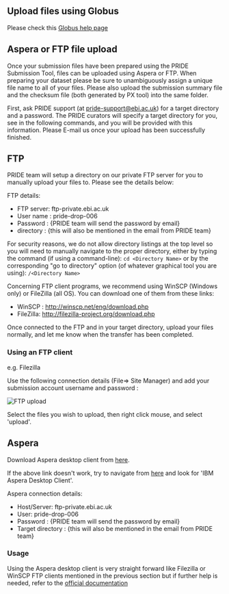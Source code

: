 ## Upload files using Globus
Please check this [Globus help page](../markdownpage/globus)

## Aspera or FTP file upload

Once your submission files have been prepared using the PRIDE Submission Tool, files can be uploaded using Aspera or FTP. When preparing your dataset please be sure to unambiguously assign a unique file name to all of your files. Please also upload the submission summary file and the checksum file (both generated by PX tool) into the same folder.

First, ask PRIDE support (at pride-support@ebi.ac.uk) for a target directory and a password. The PRIDE curators will specify a target directory for you, see <name-oftarget-dir-specified-by-PRIDE> in the following commands, and you will be provided with this information. Please E-mail us once your upload has been successfully finished.

## FTP 

PRIDE team will setup a directory on our private FTP server for you to manually upload your files to. Please see the details below:

FTP details:

- FTP server: ftp-private.ebi.ac.uk
- User name : pride-drop-006
- Password : {PRIDE team will send the password by email}
- directory : {this will also be mentioned in the email from PRIDE team}

For security reasons, we do not allow directory listings at the top level so you will need to manually navigate to the proper directory, either by typing the command (if using a command-line): `cd <Directory Name>`
or by the corresponding "go to directory" option (of whatever graphical tool you are using): `/<Directory Name>`

Concerning FTP client programs, we recommend using WinSCP (Windows only) or FileZilla (all OS). You can download one of them from these links:
- WinSCP : http://winscp.net/eng/download.php
- FileZilla: http://filezilla-project.org/download.php

Once connected to the FTP and in your target directory, upload your files normally, and let me know when the transfer has been completed.
    
### Using an FTP client

e.g. Filezilla

Use the following connection details (File=> Site Manager) and add your submission account username and password :

![FTP upload](../markdown/submissionupload/files/filezilla.png)

Select the files you wish to upload, then right click mouse, and select 'upload'.


## Aspera

Download Aspera desktop client from [here](https://www.ibm.com/support/fixcentral/swg/selectFixes?parent=ibm~Other%20software&product=ibm/Other%20software/IBM%20Aspera%20Desktop%20Client&release=All&platform=All&function=all).

If the above link doesn't work, try to navigate from [here](https://www.ibm.com/products/aspera/downloads) and look for 'IBM Aspera Desktop Client'.

Aspera connection details:
- Host/Server: ftp-private.ebi.ac.uk
- User: pride-drop-006
- Password : {PRIDE team will send the password by email}
- Target directory : {this will also be mentioned in the email from PRIDE team}

### Usage
Using the Aspera desktop client is very straight forward like Filezilla or WinSCP FTP clients mentioned in the previous section but if further help is needed, refer to the [official documentation](https://www.ibm.com/docs/en/asdc)